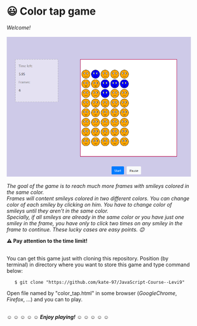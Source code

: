 
# :smiley: Color tap game
*Welcome!* <br/><br/>
<img width = 600px src = "image/game_image.png" />

   *The goal of the game is to reach much more frames with smileys colored in the same color. <br/>
   Frames will content smileys colored in two different colors. You can change color of each smiley by clicking on him. 
   You have to change color of smileys until they aren't in the same color. <br/>
   Specially, if all smileys are already in the same color or you have just one smiley in the frame, you have only to click two times on      any smiley in the frame to continue. These lucky cases are easy points. :blush: <br/>*
   
   **⚠️ Pay attention to the time limit!** <br/><br/>
   
   You can get this game just with cloning this repository. Position (by terminal) in directory where you want to store this game
   and type command below:
   ```
      $ git clone "https://github.com/kate-97/JavaScript-Course--Levi9"
   ```
   Open file named by "color_tap.html" in some browser (*GoogleChrome*, *Firefox*, ...) and you can to play. <br/><br/>
   
   :relaxed: :relaxed: :relaxed: :relaxed: :relaxed: ***Enjoy playing!*** :relaxed: :relaxed: :relaxed: :relaxed: :relaxed: 
